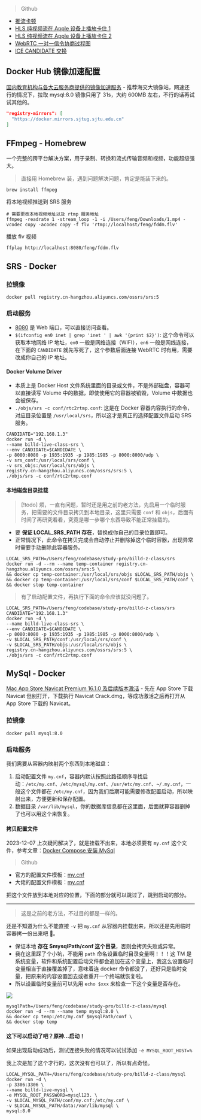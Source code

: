 > Github

- [推流卡顿](https://github.com/ossrs/srs/issues/2677)
- [HLS 纯视频流在 Apple 设备上播放卡住 1](https://github.com/ossrs/srs/issues/2570)
- [HLS 纯视频流在 Apple 设备上播放卡住 2](https://github.com/ossrs/srs/issues/1326)
- [WebRTC 一对一信令协商过程图](https://developer.mozilla.org/zh-CN/docs/Web/API/WebRTC_API/Signaling_and_video_calling/webrtc_-_signaling_diagram.svg)
- [ICE CANDIDATE 交换](https://developer.mozilla.org/zh-CN/docs/Web/API/WebRTC_API/Signaling_and_video_calling/webrtc_-_ice_candidate_exchange.svg)

## Docker Hub 镜像加速配置

[国内教育机构与各大云服务商提供的镜像加速服务](https://gist.github.com/y0ngb1n/7e8f16af3242c7815e7ca2f0833d3ea6) - 推荐海交大镜像站，网速还行的情况下，拉取 mysql:8.0 镜像只用了 31s，大约 600MB 左右，不行的话再试试其他的。

```json
"registry-mirrors": [
  "https://docker.mirrors.sjtug.sjtu.edu.cn"
]
```

## FFmpeg - Homebrew

一个完整的跨平台解决方案，用于录制、转换和流式传输音频和视频，功能超级强大。

> 直接用 Homebrew 装，遇到问题解决问题，肯定是能装下来的。

```shell
brew install ffmpeg
```

将本地视频推送到 SRS 服务

```shell
# 需要更改本地视频地址以及 rtmp 服务地址
ffmpeg -readrate 1 -stream_loop -1 -i /Users/feng/Downloads/1.mp4 -vcodec copy -acodec copy -f flv 'rtmp://localhost/feng/fddm.flv'
```

播放 flv 视频

```shell
ffplay http://localhost:8080/feng/fddm.flv
```

## SRS - Docker

### 拉镜像

```shell
docker pull registry.cn-hangzhou.aliyuncs.com/ossrs/srs:5
```

### 启动服务

- [8080](http://localhost:8080/) 是 Web 端口，可以直接访问查看。
- `$(ifconfig en0 inet | grep 'inet ' | awk '{print $2}')`: 这个命令可以获取本地网络 IP 地址，`en0` 一般是网络连接（WIFI），`en6` 一般是网线连接，在下面的 `CANDIDATE` 就先写死了，这个参数后面连接 WebRTC 时有用，需要改成你自己的 IP 地址。

#### Docker Volume Driver

- 本质上是 Docker Host 文件系统里面的目录或文件，不是外部磁盘，容器可以直接读写 Volume 中的数据，即使使用它的容器被销毁，Volume 中数据也会被保存。
- `./objs/srs -c conf/rtc2rtmp.conf`: 这是在 Docker 容器内容执行的命令，对应目录位置是 `/usr/local/srs`，所以这才是真正的选择配置文件启动 SRS 服务。

```shell
CANDIDATE="192.168.1.3"
docker run -d \
--name billd-live-class-srs \
--env CANDIDATE=$CANDIDATE \
-p 8080:8080 -p 1935:1935 -p 1985:1985 -p 8000:8000/udp \
-v srs_conf:/usr/local/srs/conf \
-v srs_objs:/usr/local/srs/objs \
registry.cn-hangzhou.aliyuncs.com/ossrs/srs:5 \
./objs/srs -c conf/rtc2rtmp.conf
```

#### 本地磁盘目录挂载

> [!todo] 烦，一直有问题，暂时还是用之前的老方法，先启用一个临时服务，把需要的文件目录拷贝到本地目录，这里只需要 `conf` 和 `objs`，后面有时间了再研究看看，究竟是哪一步哪个东西导致不能正常挂载的。

- 要 **保证 LOCAL_SRS_PATH 存在**，替换成你自己的目录位置即可。
- 正常情况下，此命令在拷贝完成会自动停止并删除掉这个临时容器，出现异常时需要手动删除此容器服务。

```shell
LOCAL_SRS_PATH=/Users/feng/codebase/study-pro/billd-z-class/srs
docker run -d --rm --name temp-container registry.cn-hangzhou.aliyuncs.com/ossrs/srs:5 \
&& docker cp temp-container:/usr/local/srs/objs $LOCAL_SRS_PATH/objs \
&& docker cp temp-container:/usr/local/srs/conf $LOCAL_SRS_PATH/conf \
&& docker stop temp-container
```

> 有了启动配置文件，再执行下面的命令应该就没问题了。

```shell
LOCAL_SRS_PATH=/Users/feng/codebase/study-pro/billd-z-class/srs
CANDIDATE="192.168.1.3"
docker run -d \
--name billd-live-class-srs \
--env CANDIDATE=$CANDIDATE \
-p 8080:8080 -p 1935:1935 -p 1985:1985 -p 8000:8000/udp \
-v $LOCAL_SRS_PATH/conf:/usr/local/srs/conf \
-v $LOCAL_SRS_PATH/objs:/usr/local/srs/objs \
registry.cn-hangzhou.aliyuncs.com/ossrs/srs:5 \
./objs/srs -c conf/rtc2rtmp.conf
```

## MySql - Docker

[Mac App Store Navicat Premium 16.1.0 及后续版本激活](https://github.com/LiJunYi2/navicat-keygen-16V/issues/17) - 先在 App Store 下载 Navicat 但别打开，下载执行 Navicat Crack.dmg，等成功激活之后再打开从 App Store 下载的 Navicat。

### 拉镜像

```shell
docker pull mysql:8.0
```

### 启动服务

我们需要从容器内映射两个东西到本地磁盘：

1. 启动配置文件 `my.cnf`，容器内默认按照此路径顺序寻找启动：`/etc/my.cnf`、`/etc/mysql/my.cnf`、`/usr/etc/my.cnf`、`~/.my.cnf`，一般这个文件都在 `/etc/my.cnf`，因为我们后期可能需要修改配置启动，所以映射出来，方便更新和保存配置。
2. 数据目录 `/var/lib/mysql`，你的数据库信息都在这里面，后面就算容器删掉了也可以用这个来恢复。

#### 拷贝配置文件

2023-12-07 上次疑问解决了，就是挂载不出来，本地必须要有 `my.cnf` 这个文件，参考文章：[Docker Compose 安装 MySql](https://tuonioooo-notebook.gitbook.io/docker/docker-compose/docker-compose%E5%AE%89%E8%A3%85mySql)

> Github

- 官方的配置文件模板：[my.cnf](https://github.com/tuonioooo/docker/blob/master/docker-compose/mysql/default/my.cnf)
- 大佬的配置文件模板：[my.cnf](https://github.com/tuonioooo/docker/blob/master/docker-compose/mysql/my.cnf)

把这个文件放到本地对应的位置，下面的部分就可以跳过了，跳到启动的部分。

---

> 这是之前的老方法，不过目的都是一样的。

还是不知道为什么不能直接 `-v` 把 `my.cnf` 从容器内挂载出来，所以还是先用临时容器拷一份出来吧 🤡。

- 保证本地 **存在 $mysqlPath/conf 这个目录**，否则会拷贝失败或异常。
- 我在这里踩了个小坑，不能用 `path` 命名设置临时目录变量啊！！！这 TM 是系统变量，软件和系统配置启动文件都会追加在这个变量上，我这么设置临时变量相当于直接覆盖掉了，意味着连 docker 命令都没了，还好只是临时变量，把原来的内容设置回去或者重开一个终端就恢复啦。
- 所以设置临时变量前可以先用 `echo $xxx` 来检查一下这个变量是否存在。

![](https://cdn.jsdelivr.net/gh/fengstats/blogcdn@main/2023/Mac%20path%20%E7%B3%BB%E7%BB%9F%E5%8F%98%E9%87%8F.png)

```shell
mysqlPath=/Users/feng/codebase/study-pro/billd-z-class/mysql
docker run -d --rm --name temp mysql:8.0 \
&& docker cp temp:/etc/my.cnf $mysqlPath/conf \
&& docker stop temp
```

#### 这下可以启动了吧？原神…启动！

如果出现启动成功后，测试连接失败的情况可以试试添加 `-e MYSQL_ROOT_HOST=%`

我上次是加了这个才行的，这次没有也可以了，所以有点奇怪。

```shell
LOCAL_MYSQL_PATH=/Users/feng/codebase/study-pro/billd-z-class/mysql
docker run -d \
-p 3306:3306 \
--name billd-live-mysql \
-e MYSQL_ROOT_PASSWORD=mysql123. \
-v $LOCAL_MYSQL_PATH/conf/my.cnf:/etc/my.cnf \
-v $LOCAL_MYSQL_PATH/data:/var/lib/mysql \
mysql:8.0
```
